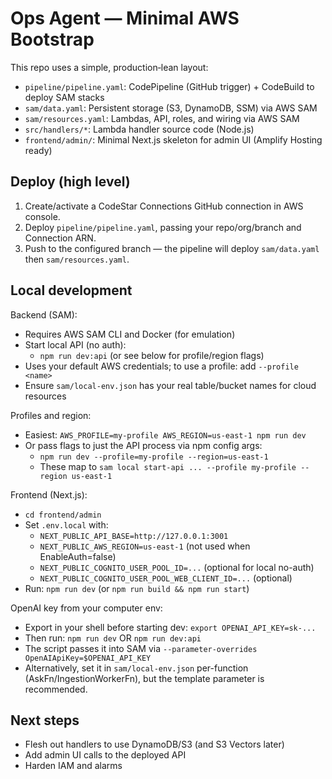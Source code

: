 # Ops Agent — Minimal AWS Bootstrap

This repo uses a simple, production‑lean layout:

- `pipeline/pipeline.yaml`: CodePipeline (GitHub trigger) + CodeBuild to deploy SAM stacks
- `sam/data.yaml`: Persistent storage (S3, DynamoDB, SSM) via AWS SAM
- `sam/resources.yaml`: Lambdas, API, roles, and wiring via AWS SAM
- `src/handlers/*`: Lambda handler source code (Node.js)
- `frontend/admin/`: Minimal Next.js skeleton for admin UI (Amplify Hosting ready)

## Deploy (high level)

1) Create/activate a CodeStar Connections GitHub connection in AWS console.
2) Deploy `pipeline/pipeline.yaml`, passing your repo/org/branch and Connection ARN.
3) Push to the configured branch — the pipeline will deploy `sam/data.yaml` then `sam/resources.yaml`.

## Local development

Backend (SAM):
- Requires AWS SAM CLI and Docker (for emulation)
- Start local API (no auth):
  - `npm run dev:api` (or see below for profile/region flags)
- Uses your default AWS credentials; to use a profile: add `--profile <name>`
- Ensure `sam/local-env.json` has your real table/bucket names for cloud resources

Profiles and region:
- Easiest: `AWS_PROFILE=my-profile AWS_REGION=us-east-1 npm run dev`
- Or pass flags to just the API process via npm config args:
  - `npm run dev --profile=my-profile --region=us-east-1`
  - These map to `sam local start-api ... --profile my-profile --region us-east-1`

Frontend (Next.js):
- `cd frontend/admin`
- Set `.env.local` with:
  - `NEXT_PUBLIC_API_BASE=http://127.0.0.1:3001`
  - `NEXT_PUBLIC_AWS_REGION=us-east-1` (not used when EnableAuth=false)
  - `NEXT_PUBLIC_COGNITO_USER_POOL_ID=...` (optional for local no-auth)
  - `NEXT_PUBLIC_COGNITO_USER_POOL_WEB_CLIENT_ID=...` (optional)
- Run: `npm run dev` (or `npm run build && npm run start`)

OpenAI key from your computer env:
- Export in your shell before starting dev: `export OPENAI_API_KEY=sk-...`
- Then run: `npm run dev` OR `npm run dev:api`
- The script passes it into SAM via `--parameter-overrides OpenAIApiKey=$OPENAI_API_KEY`
- Alternatively, set it in `sam/local-env.json` per-function (AskFn/IngestionWorkerFn), but the template parameter is recommended.

## Next steps

- Flesh out handlers to use DynamoDB/S3 (and S3 Vectors later)
- Add admin UI calls to the deployed API
- Harden IAM and alarms
